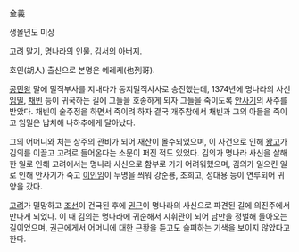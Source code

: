 金義

생몰년도 미상

[고려](%EA%B3%A0%EB%A0%A4.md) 말기, 명나라의 인물. 김서의 아버지.

호인(胡人) 출신으로 본명은 예레케(也列哥).

[공민왕](%EA%B3%B5%EB%AF%BC%EC%99%95.md) 말에 밀직부사를 지내다가 동지밀직사사로 승진했는데, 1374년에
명나라의 사신 [임밀](%EC%9E%84%EB%B0%80.md), [채빈](%EC%B1%84%EB%B9%88.md) 등이 귀국하는
길에 그들을 호송하게 되자 그들을 죽이도록 [안사기](%EC%95%88%EC%82%AC%EA%B8%B0.md)의 사주를 받았다. 채빈이
술주정을 하면서 죽이려 하자 결국 개주참에서 채빈과 그의 아들을 죽이고 임밀은 납치해 나하추에게 달아났다.

그의 어머니와 처는 상주의 관비가 되어 재산이 몰수되었으며, 이 사건으로 인해
[왕고](%EC%99%95%EA%B3%A0%28%EA%B3%A0%EB%A0%A4%29.md)가 김의를 이끌고 고려로 들어온다는 소문이
퍼진 적도 있었다. 김의가 명나라 사신을 살해한 일로 인해 고려에서는 명나라 사신으로 함부로 가기 어려워했으며, 김의가 일으킨 일로 인해
안사기가 죽고 [이인임](%EC%9D%B4%EC%9D%B8%EC%9E%84.md)이 누명을 씌워 강순룡, 조희고, 성대용 등이 연루되어
귀양을 갔다.

[고려](%EA%B3%A0%EB%A0%A4.md)가 멸망하고 [조선](%EC%A1%B0%EC%84%A0.md)이 건국된 후에
[권근](%EA%B6%8C%EA%B7%BC.md)이 명나라의 사신으로 파견된 길에 의진주에서 만나게 되었다. 이 때 김의는 명나라에
귀순해서 지휘관이 되어 남만을 정벌해 돌아오는 길이었으며, 권근에게서 어머니에 대한 근황을 듣고도 슬퍼하는 기색을 보이지 않았다고 한다.

